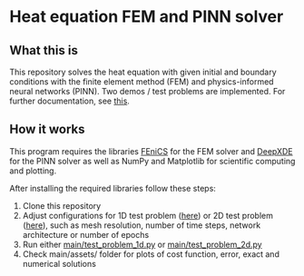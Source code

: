 # Heat equation FEM and PINN solver

## What this is

This repository solves the heat equation with given initial and boundary conditions with the finite element method (FEM) and physics-informed neural networks (PINN).
Two demos / test problems are implemented. 
For further documentation, see [this]().

## How it works

This program requires the libraries [FEniCS](https://fenicsproject.org/pub/tutorial/pdf/fenics-tutorial-vol1.pdf) for the FEM solver and [DeepXDE](https://deepxde.readthedocs.io/en/latest/index.html) for the PINN solver as well as NumPy and Matplotlib for scientific computing and plotting. 

After installing the required libraries follow these steps:

1. Clone this repository
2. Adjust configurations for 1D test problem ([here](https://github.com/daniellarin22/heat_equation_solver/blob/989813fa11114325915170ba6771fc94fb5e76f8/main/test_problem_1d.py)) or 2D test problem ([here](https://github.com/daniellarin22/heat_equation_solver/blob/main/main/test_problem_2d.py)), such as mesh resolution, number of time steps, network architecture or number of epochs
3. Run either [main/test_problem_1d.py](https://github.com/daniellarin22/heat_equation_solver/blob/989813fa11114325915170ba6771fc94fb5e76f8/main/test_problem_1d.py) or [main/test_problem_2d.py](https://github.com/daniellarin22/heat_equation_solver/blob/main/main/test_problem_2d.py) 
4. Check main/assets/ folder for plots of cost function, error, exact and numerical solutions
